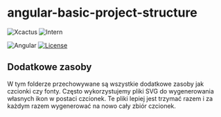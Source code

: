 # angular-basic-project-structure

![Xcactus](https://img.shields.io/badge/Company-Xcactus-ff00f4.svg)
![Intern](https://img.shields.io/badge/Level-Intern-brightgreen.svg)

![Angular](https://img.shields.io/badge/Angular-1.6.*-red.svg)
[![License](https://img.shields.io/badge/license-MIT-blue.svg)](https://opensource.org/licenses/MIT)

## Dodatkowe zasoby

W tym folderze przechowywane są wszystkie dodatkowe zasoby jak czcionki czy fonty.
Często wykorzystujemy pliki SVG do wygenerowania własnych ikon w postaci czcionek. Te pliki lepiej jest trzymać razem i za każdym razem wygenerować na nowo cały zbiór czcionek.